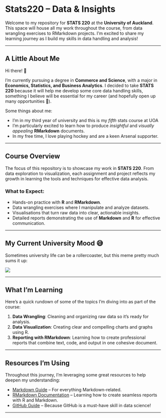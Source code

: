 # Stats220 – Data & Insights

Welcome to my repository for **STATS 220** at the **University of Auckland**. This space will house all my work throughout the course, from data wrangling exercises to RMarkdown projects. I’m excited to share my learning journey as I build my skills in data handling and analysis!

---

## A Little About Me

Hi there! 👋

I’m currently pursuing a degree in **Commerce and Science**, with a major in **Economics, Statistics, and Business Analytics**. I decided to take **STATS 220** because it will help me develop some core data handling skills, something I believe will be essential for my career (and hopefully open up many opportunities 🚀).

Some things about me:
- I’m in my third year of university and this is my *fifth* stats course at UOA 
- I’m particularly excited to learn how to produce *insightful* and *visually appealing* **RMarkdown** documents.
- In my free time, I love playing hockey and are a keen Arsenal supporter. 

---

## Course Overview

The focus of this repository is to showcase my work in **STATS 220**. From data exploration to visualization, each assignment and project reflects my growth in learning the tools and techniques for effective data analysis.

### What to Expect:
- Hands-on practice with **R** and **RMarkdown**.
- Data wrangling exercises where I manipulate and analyze datasets.
- Visualisations that turn raw data into clear, actionable insights.
- Detailed reports demonstrating the use of **Markdown** and **R** for effective communication.

---

## My Current University Mood 😅

Sometimes university life can be a rollercoaster, but this meme pretty much sums it up:

![]([https://c.tenor.com/8druEACXtX8AAAAd/tenor.gif](https://media1.tenor.com/m/1cL5fzcjpaQAAAAd/laptop.gif))

---

## What I’m Learning

Here’s a quick rundown of some of the topics I’m diving into as part of the course:

1. **Data Wrangling**: Cleaning and organizing raw data so it’s ready for analysis.
2. **Data Visualization**: Creating clear and compelling charts and graphs using R.
3. **Reporting with RMarkdown**: Learning how to create professional reports that combine text, code, and output in one cohesive document.

---

## Resources I’m Using

Throughout this journey, I’m leveraging some great resources to help deepen my understanding:
- [Markdown Guide](https://www.markdownguide.org) – For everything Markdown-related.
- [RMarkdown Documentation](https://rmarkdown.rstudio.com) – Learning how to create seamless reports with R and Markdown.
- [GitHub Guide](https://docs.github.com/en) – Because GitHub is a must-have skill in data science!

---



